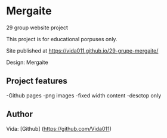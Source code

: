 # Mergaite

29 group website project

This project is for educational porpuses only. 

Site published at https://vida011.github.io/29-grupe-mergaite/

Design: Mergaite

## Project features

-Github pages
-png images
-fixed width content
-desctop only

## Author

Vida: [Github] (https://github.com/Vida011)
